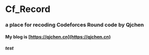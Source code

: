 # Cf_Record
### a place for recoding Codeforces Round code by Qjchen
#### My blog is [https://qjchen.cn](https://qjchen.cn)
##### test